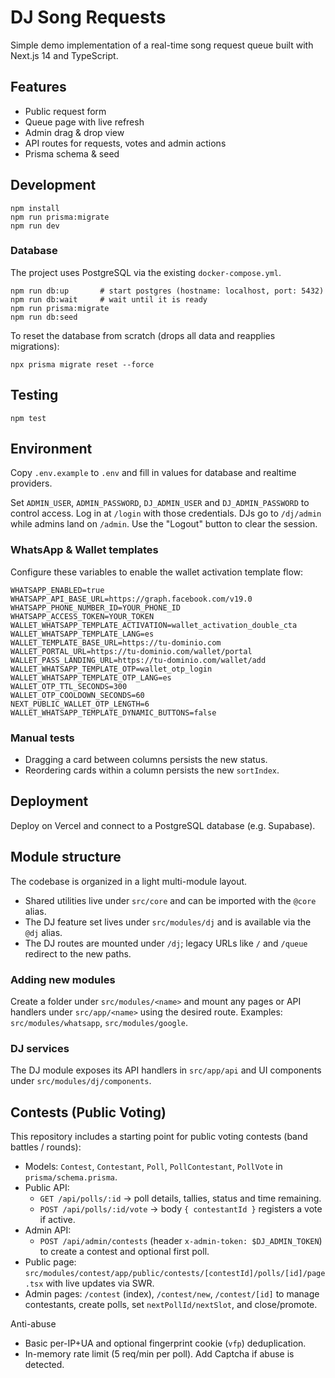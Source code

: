 # DJ Song Requests

Simple demo implementation of a real-time song request queue built with Next.js 14 and TypeScript.

## Features
- Public request form
- Queue page with live refresh
- Admin drag & drop view
- API routes for requests, votes and admin actions
- Prisma schema & seed

## Development
```
npm install
npm run prisma:migrate
npm run dev
```

### Database
The project uses PostgreSQL via the existing `docker-compose.yml`.

```
npm run db:up       # start postgres (hostname: localhost, port: 5432)
npm run db:wait     # wait until it is ready
npm run prisma:migrate
npm run db:seed
```

To reset the database from scratch (drops all data and reapplies migrations):

```
npx prisma migrate reset --force
```

## Testing
```
npm test
```

## Environment
Copy `.env.example` to `.env` and fill in values for database and realtime providers.

Set `ADMIN_USER`, `ADMIN_PASSWORD`, `DJ_ADMIN_USER` and `DJ_ADMIN_PASSWORD` to control access.
Log in at `/login` with those credentials. DJs go to `/dj/admin` while admins land on `/admin`. Use the "Logout" button to clear the session.

### WhatsApp & Wallet templates

Configure these variables to enable the wallet activation template flow:

```
WHATSAPP_ENABLED=true
WHATSAPP_API_BASE_URL=https://graph.facebook.com/v19.0
WHATSAPP_PHONE_NUMBER_ID=YOUR_PHONE_ID
WHATSAPP_ACCESS_TOKEN=YOUR_TOKEN
WALLET_WHATSAPP_TEMPLATE_ACTIVATION=wallet_activation_double_cta
WALLET_WHATSAPP_TEMPLATE_LANG=es
WALLET_TEMPLATE_BASE_URL=https://tu-dominio.com
WALLET_PORTAL_URL=https://tu-dominio.com/wallet/portal
WALLET_PASS_LANDING_URL=https://tu-dominio.com/wallet/add
WALLET_WHATSAPP_TEMPLATE_OTP=wallet_otp_login
WALLET_WHATSAPP_TEMPLATE_OTP_LANG=es
WALLET_OTP_TTL_SECONDS=300
WALLET_OTP_COOLDOWN_SECONDS=60
NEXT_PUBLIC_WALLET_OTP_LENGTH=6
WALLET_WHATSAPP_TEMPLATE_DYNAMIC_BUTTONS=false
```

### Manual tests
- Dragging a card between columns persists the new status.
- Reordering cards within a column persists the new `sortIndex`.

## Deployment
Deploy on Vercel and connect to a PostgreSQL database (e.g. Supabase).

## Module structure

The codebase is organized in a light multi-module layout.

- Shared utilities live under `src/core` and can be imported with the `@core` alias.
- The DJ feature set lives under `src/modules/dj` and is available via the `@dj` alias.
- The DJ routes are mounted under `/dj`; legacy URLs like `/` and `/queue` redirect to the new paths.

### Adding new modules

Create a folder under `src/modules/<name>` and mount any pages or API handlers under `src/app/<name>` using the desired route. Examples: `src/modules/whatsapp`, `src/modules/google`.

### DJ services

The DJ module exposes its API handlers in `src/app/api` and UI components under `src/modules/dj/components`.

## Contests (Public Voting)

This repository includes a starting point for public voting contests (band battles / rounds):

- Models: `Contest`, `Contestant`, `Poll`, `PollContestant`, `PollVote` in `prisma/schema.prisma`.
- Public API:
  - `GET /api/polls/:id` → poll details, tallies, status and time remaining.
  - `POST /api/polls/:id/vote` → body `{ contestantId }` registers a vote if active.
- Admin API:
  - `POST /api/admin/contests` (header `x-admin-token: $DJ_ADMIN_TOKEN`) to create a contest and optional first poll.
- Public page: `src/modules/contest/app/public/contests/[contestId]/polls/[id]/page.tsx` with live updates via SWR.
 - Admin pages: `/contest` (index), `/contest/new`, `/contest/[id]` to manage contestants, create polls, set `nextPollId/nextSlot`, and close/promote.

Anti-abuse
- Basic per-IP+UA and optional fingerprint cookie (`vfp`) deduplication.
- In-memory rate limit (5 req/min per poll). Add Captcha if abuse is detected.
